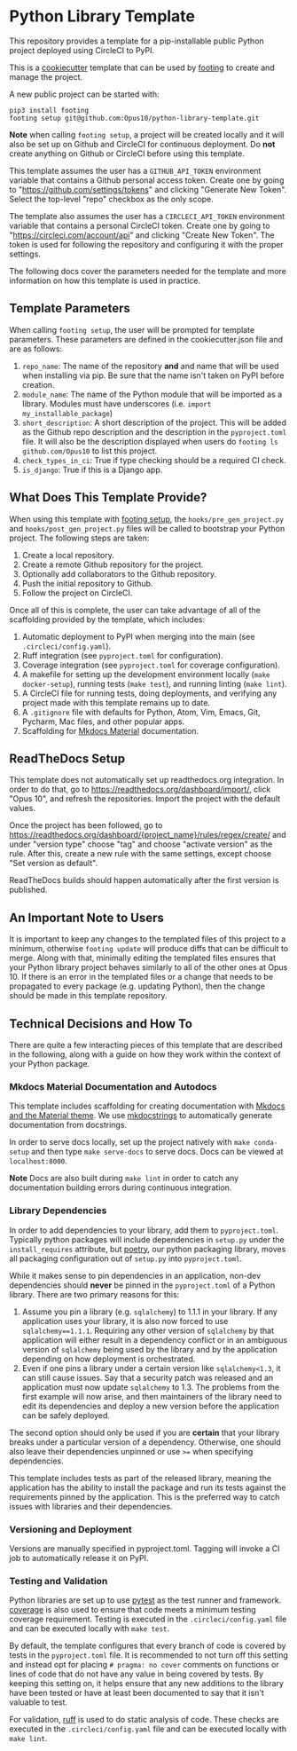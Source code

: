 # Python Library Template

This repository provides a template for a pip-installable public Python project deployed using CircleCI to PyPI.

This is a [cookiecutter](https://cookiecutter.readthedocs.io/en/latest/) template that can be used by [footing](https://github.com/Opus10/footing/) to create and manage the project.

A new public project can be started with:

    pip3 install footing
    footing setup git@github.com:Opus10/python-library-template.git

**Note** when calling `footing setup`, a project will be created locally and it will also be set up on Github and CircleCI for continuous deployment. Do **not** create anything on Github or CircleCI before using this template.

This template assumes the user has a `GITHUB_API_TOKEN` environment variable that contains a Github personal access token. Create one by going to "https://github.com/settings/tokens" and clicking "Generate New Token". Select the top-level "repo" checkbox as the only scope.

The template also assumes the user has a `CIRCLECI_API_TOKEN` environment variable that contains a personal CircleCI token. Create one by going to "https://circleci.com/account/api" and clicking "Create New Token". The token is used for following the repository and configuring it with the proper settings.

The following docs cover the parameters needed for the template and more information on how this template is used in practice.

## Template Parameters

When calling `footing setup`, the user will be prompted for template parameters. These parameters are defined in the cookiecutter.json file and are as follows:

1. `repo_name`: The name of the repository **and** and name that will be used when installing via pip. Be sure that the name isn't taken on PyPI before creation.
2. `module_name`: The name of the Python module that will be imported as a library. Modules must have underscores (i.e. `import my_installable_package`)
3. `short_description`: A short description of the project. This will be added as the Github repo description and the description in the `pyproject.toml` file. It will also be the description displayed when users do `footing ls github.com/Opus10` to list this project.
4. `check_types_in_ci`: True if type checking should be a required CI check.
5. `is_django`: True if this is a Django app.

## What Does This Template Provide?

When using this template with [footing setup](git@github.com:Opus10/python-library-template.git), the `hooks/pre_gen_project.py` and `hooks/post_gen_project.py` files will be called to bootstrap your Python project. The following steps are taken:

1. Create a local repository.
2. Create a remote Github repository for the project.
3. Optionally add collaborators to the Github repository.
4. Push the initial repository to Github.
5. Follow the project on CircleCI.

Once all of this is complete, the user can take advantage of all of the scaffolding provided by the template, which includes:

1. Automatic deployment to PyPI when merging into the main (see `.circleci/config.yaml`).
2. Ruff integration (see `pyproject.toml` for configuration).
3. Coverage integration (see `pyproject.toml` for coverage configuration).
4. A makefile for setting up the development environment locally (`make docker-setup`), running tests (`make test`), and running linting (`make lint`).
5. A CircleCI file for running tests, doing deployments, and verifying any project made with this template remains up to date.
6. A `.gitignore` file with defaults for Python, Atom, Vim, Emacs, Git, Pycharm, Mac files, and other popular apps.
7. Scaffolding for [Mkdocs Material](https://squidfunk.github.io/mkdocs-material/) documentation.

## ReadTheDocs Setup

This template does not automatically set up readthedocs.org integration. In order to do that, go to https://readthedocs.org/dashboard/import/, click "Opus 10", and refresh the repositories. Import the project with the default values.

Once the project has been followed, go to https://readthedocs.org/dashboard/{project_name}/rules/regex/create/ and under "version type" choose "tag" and choose "activate version" as the rule. After this, create a new rule with the same settings, except choose "Set version as default".

ReadTheDocs builds should happen automatically after the first version is published.

## An Important Note to Users

It is important to keep any changes to the templated files of this project to a minimum, otherwise `footing update` will produce diffs that can be difficult to merge. Along with that, minimally editing the templated files ensures that your Python library project behaves similarly to all of the other ones at Opus 10. If there is an error in the templated files or a change that needs to be propagated to every package (e.g. updating Python), then the change should be made in this template repository.

## Technical Decisions and How To

There are quite a few interacting pieces of this template that are described in the following, along with a guide on how they work within the context of your Python package.

### Mkdocs Material Documentation and Autodocs

This template includes scaffolding for creating documentation with [Mkdocs and the Material theme](https://squidfunk.github.io/mkdocs-material/). We use [mkdocstrings](https://github.com/mkdocstrings/mkdocstrings) to automatically generate documentation from docstrings.

In order to serve docs locally, set up the project natively with `make conda-setup` and then type `make serve-docs` to serve docs. Docs can be viewed at `localhost:8000`.

**Note** Docs are also built during `make lint` in order to catch any documentation building errors during continuous integration.

### Library Dependencies

In order to add dependencies to your library, add them to `pyproject.toml`. Typically python packages will include dependencies in `setup.py` under the `install_requires` attribute, but [poetry](https://poetry.eustace.io/), our python packaging library, moves all packaging configuration out of `setup.py` into `pyproject.toml`.

While it makes sense to pin dependencies in an application, non-dev dependencies should **never** be pinned in the `pyproject.toml` of a Python library. There are two primary reasons for this:

1. Assume you pin a library (e.g. `sqlalchemy`) to 1.1.1 in your library. If any application uses your library, it is also now forced to use `sqlalchemy==1.1.1`. Requiring any other version of `sqlalchemy` by that application will either result in a dependency conflict or in an ambiguous version of `sqlalchemy` being used by the library and by the application depending on how deployment is orchestrated.
2. Even if one pins a library under a certain version like `sqlalchemy<1.3`, it can still cause issues. Say that a security patch was released and an application must now update `sqlalchemy` to 1.3. The problems from the first example will now arise, and then maintainers of the library need to edit its dependencies and deploy a new version before the application can be safely deployed.

The second option should only be used if you are **certain** that your library breaks under a particular version of a dependency. Otherwise, one should also leave their dependencies unpinned or use `>=` when specifying dependencies.

This template includes tests as part of the released library, meaning the application has the ability to install the package and run its tests against the requirements pinned by the application. This is the preferred way to catch issues with libraries and their dependencies.

### Versioning and Deployment

Versions are manually specified in pyproject.toml. Tagging will invoke a CI job to automatically release it on PyPI.

### Testing and Validation

Python libraries are set up to use [pytest](http://pytest-django.readthedocs.io/en/latest/) as the test runner and framework. [coverage](https://coverage.readthedocs.io) is also used to ensure that code meets a minimum testing coverage requirement. Testing is executed in the `.circleci/config.yaml` file and can be executed locally with `make test`.

By default, the template configures that every branch of code is covered by tests in the `pyproject.toml` file. It is recommended to not turn off this setting and instead opt for placing `# pragma: no cover` comments on functions or lines of code that do not have any value in being covered by tests. By keeping this setting on, it helps ensure that any new additions to the library have been tested or have at least been documented to say that it isn't valuable to test.

For validation, [ruff](https://docs.astral.sh/ruff/) is used to do static analysis of code. These checks are executed in the `.circleci/config.yaml` file and can be executed locally with `make lint`.

